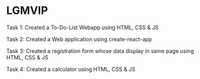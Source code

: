 # LGMVIP
Task 1: Created a To-Do-List Webapp using HTML, CSS & JS 

Task 2: Created a Web application using create-react-app

Task 3: Created a registration form whose data display in same page using HTML, CSS & JS

Task 4: Created a calculator using HTML, CSS & JS
